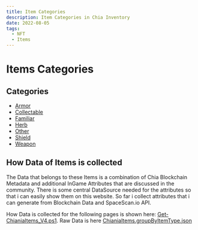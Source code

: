 ```yaml
---
title: Item Categories
description: Item Categories in Chia Inventory
date: 2022-08-05
tags:
  - NFT
  - Items
---
```


# Items Categories

## Categories

- [Armor](Armor/README.md)
- [Collectable](Collectable/README.md)
- [Familiar](Familiar/README.md)
- [Herb](Herb/README.md)
- [Other](Mount/README.md)
- [Shield](Shield/README.md)
- [Weapon](Weapon/README.md)

## How Data of Items is collected

The Data that belongs to these Items is a combination of Chia Blockchain Metadata and additional InGame Attributes that are discussed in the community.
There is some central DataSource needed for the attributes so that i can easily show them on this website.
So far i collect attributes that i can generate from Blockchain Data and SpaceScan.io API.

How Data is collected for the following pages is shown here: [Get-ChianiaItems_V4.ps1](https://github.com/RudolfAchter/ChiaShell/blob/master/Powershell/Scripts/Get-ChianiaItems_V4.ps1). Raw Data is here [ChianiaItems.groupByItemType.json](../ChianiaItems.groupByItemType.json)